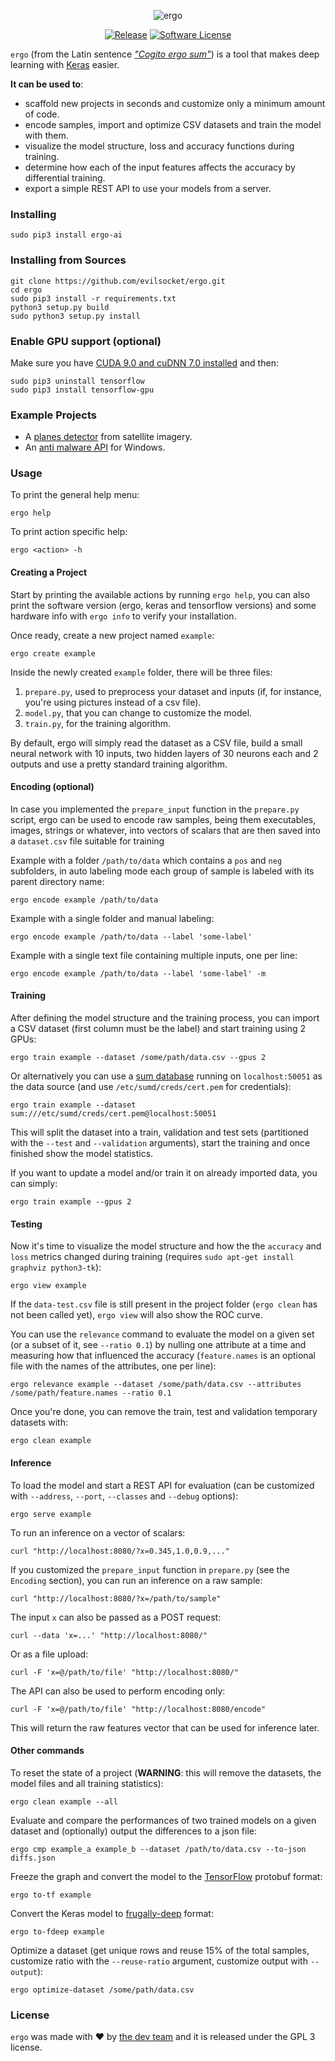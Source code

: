 <p align="center">
  <img alt="ergo" src="https://i.imgur.com/EO9PdNp.jpg"/>
  <p align="center">
    <a href="https://github.com/evilsocket/ergo/releases/latest"><img alt="Release" src="https://img.shields.io/github/release/evilsocket/ergo.svg?style=flat-square"></a>
    <a href="https://github.com/evilsocket/ergo/blob/master/LICENSE.md"><img alt="Software License" src="https://img.shields.io/badge/license-GPL3-brightgreen.svg?style=flat-square"></a>
  </p>
</p>

`ergo` (from the Latin sentence *["Cogito ergo sum"](https://en.wikipedia.org/wiki/Cogito,_ergo_sum)*) is a tool that makes deep learning with [Keras](https://keras.io/) easier. 

**It can be used to**: 

* scaffold new projects in seconds and customize only a minimum amount of code.
* encode samples, import and optimize CSV datasets and train the model with them.
* visualize the model structure, loss and accuracy functions during training.
* determine how each of the input features affects the accuracy by differential training.
* export a simple REST API to use your models from a server.

### Installing

    sudo pip3 install ergo-ai

### Installing from Sources

    git clone https://github.com/evilsocket/ergo.git
    cd ergo
    sudo pip3 install -r requirements.txt
    python3 setup.py build
    sudo python3 setup.py install

### Enable GPU support (optional)

Make sure you have [CUDA 9.0 and cuDNN 7.0 installed](https://medium.com/@zhanwenchen/install-cuda-and-cudnn-for-tensorflow-gpu-on-ubuntu-79306e4ac04e) and then:

    sudo pip3 uninstall tensorflow
    sudo pip3 install tensorflow-gpu

### Example Projects

- A [planes detector](https://github.com/evilsocket/ergo-planes-detector) from satellite imagery.
- An [anti malware API](https://github.com/evilsocket/ergo-pe-av) for Windows.

### Usage

To print the general help menu:

    ergo help

To print action specific help:

    ergo <action> -h

#### Creating a Project

Start by printing the available actions by running `ergo help`, you can also print the software version (ergo, keras 
and tensorflow versions) and some hardware info with `ergo info` to verify your installation. 

Once ready, create a new project named `example`:

    ergo create example

Inside the newly created `example` folder, there will be three files: 

1. `prepare.py`, used to preprocess your dataset and inputs (if, for instance, you're using pictures instead of a csv file).
2. `model.py`, that you can change to customize the model.
3. `train.py`, for the training algorithm.

By default, ergo will simply read the dataset as a CSV file, build a small neural network with 10 inputs, two hidden layers of 30 neurons each and 2 outputs and use a pretty standard training algorithm.

#### Encoding (optional)

In case you implemented the `prepare_input` function in the `prepare.py` script, ergo can be used to encode raw samples, being them executables, images, strings or whatever, into vectors of scalars that are then saved into a `dataset.csv` file suitable for training

Example with a folder `/path/to/data` which contains a `pos` and `neg` subfolders, in auto labeling mode each group of sample is labeled with its parent directory name:

    ergo encode example /path/to/data

Example with a single folder and manual labeling:

    ergo encode example /path/to/data --label 'some-label'

Example with a single text file containing multiple inputs, one per line:

    ergo encode example /path/to/data --label 'some-label' -m

#### Training

After defining the model structure and the training process, you can import a CSV dataset (first column must be the label) and start training using 2 GPUs:

    ergo train example --dataset /some/path/data.csv --gpus 2

Or alternatively you can use a [sum database](https://github.com/evilsocket/sum) running on `localhost:50051` as the data source (and use `/etc/sumd/creds/cert.pem` for credentials):

    ergo train example --dataset sum:///etc/sumd/creds/cert.pem@localhost:50051

This will split the dataset into a train, validation and test sets (partitioned with the `--test` and `--validation` arguments), start the training and once finished show the model statistics.

If you want to update a model and/or train it on already imported data, you can simply:

    ergo train example --gpus 2

#### Testing

Now it's time to visualize the model structure and how the the `accuracy` and `loss` metrics changed during training (requires `sudo apt-get install graphviz python3-tk`):
    
    ergo view example

If the `data-test.csv` file is still present in the project folder (`ergo clean` has not been called yet), `ergo view` will also show the ROC curve.

You can use the `relevance` command to evaluate the model on a given set (or a subset of it, see `--ratio 0.1`) by nulling one attribute at a time and measuring how that influenced the accuracy (`feature.names` is an optional file with the names of the attributes, one per line):

    ergo relevance example --dataset /some/path/data.csv --attributes /some/path/feature.names --ratio 0.1

Once you're done, you can remove the train, test and validation temporary datasets with:

    ergo clean example

#### Inference

To load the model and start a REST API for evaluation (can be customized with `--address`, `--port`, `--classes` and `--debug` options): 

    ergo serve example

To run an inference on a vector of scalars:

    curl "http://localhost:8080/?x=0.345,1.0,0.9,..."

If you customized the `prepare_input` function in `prepare.py` (see the `Encoding` section), you can run an inference on a raw sample:

    curl "http://localhost:8080/?x=/path/to/sample"

The input `x` can also be passed as a POST request:

    curl --data 'x=...' "http://localhost:8080/"

Or as a file upload:

    curl -F 'x=@/path/to/file' "http://localhost:8080/"

The API can also be used to perform encoding only:

    curl -F 'x=@/path/to/file' "http://localhost:8080/encode"

This will return the raw features vector that can be used for inference later.

#### Other commands

To reset the state of a project (**WARNING**: this will remove the datasets, the model files and all training statistics):

    ergo clean example --all

Evaluate and compare the performances of two trained models on a given dataset and (optionally) output the differences to a json file:

    ergo cmp example_a example_b --dataset /path/to/data.csv --to-json diffs.json

Freeze the graph and convert the model to the [TensorFlow](https://www.tensorflow.org/) protobuf format:

    ergo to-tf example

Convert the Keras model to [frugally-deep](https://github.com/Dobiasd/frugally-deep) format:

    ergo to-fdeep example

Optimize a dataset (get unique rows and reuse 15% of the total samples, customize ratio with the `--reuse-ratio` argument, customize output with `--output`):

    ergo optimize-dataset /some/path/data.csv

### License

`ergo` was made with ♥  by [the dev team](https://github.com/evilsocket/ergo/graphs/contributors) and it is released under the GPL 3 license.

